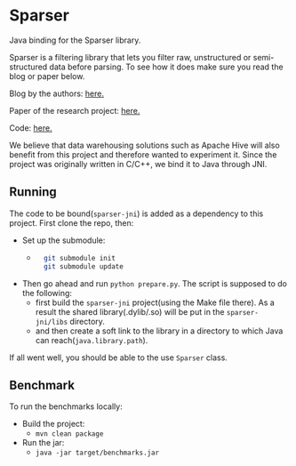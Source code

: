# Sparser

Java binding for the Sparser library.

Sparser is a filtering library that lets you filter raw, unstructured or semi-structured data before parsing. To see 
how it does make sure you read the blog or paper below.

Blog by the authors: [here.](https://dawn.cs.stanford.edu/2018/08/07/sparser/) 

Paper of the research project: [here.](https://www.vldb.org/pvldb/vol11/p1576-palkar.pdf)

Code: [here.](https://github.com/stanford-futuredata/sparser)

We believe that data warehousing solutions such as Apache Hive will also benefit from this project and therefore 
wanted to experiment it. Since the project was originally written in C/C++, we bind it to Java through JNI.

## Running

The code to be bound(`sparser-jni`) is added as a dependency to this project. First clone the repo, then:

- Set up the submodule: 
  - ```bash
      git submodule init
      git submodule update
      ```
- Then go ahead and run `python prepare.py`. The script is supposed to do the following:
  - first build the `sparser-jni` project(using the Make file there). As a result the shared library(.dylib/.so) 
    will be put in the `sparser-jni/libs` directory. 
  - and then create a soft link to the library in a directory to which Java can reach(`java.library.path`).

If all went well, you should be able to the use `Sparser` class.

## Benchmark

To run the benchmarks locally:

- Build the project:
  - `mvn clean package`
- Run the jar:
  - `java -jar target/benchmarks.jar`